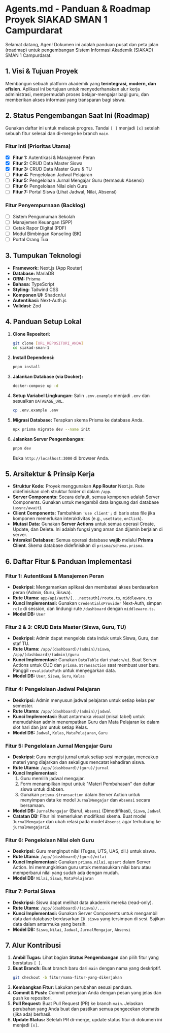 # Agents.md - Panduan & Roadmap Proyek SIAKAD SMAN 1 Campurdarat

Selamat datang, Agen! Dokumen ini adalah panduan pusat dan peta jalan (roadmap) untuk pengembangan Sistem Informasi Akademik (SIAKAD) SMAN 1 Campurdarat.

## 1. Visi & Tujuan Proyek

Membangun sebuah platform akademik yang **terintegrasi, modern, dan efisien**. Aplikasi ini bertujuan untuk menyederhanakan alur kerja administrasi, mempermudah proses belajar-mengajar bagi guru, dan memberikan akses informasi yang transparan bagi siswa.

## 2. Status Pengembangan Saat Ini (Roadmap)

Gunakan daftar ini untuk melacak progres. Tandai `[ ]` menjadi `[x]` setelah sebuah fitur selesai dan di-merge ke branch `main`.

### Fitur Inti (Prioritas Utama)
- [x] **Fitur 1:** Autentikasi & Manajemen Peran
- [x] **Fitur 2:** CRUD Data Master Siswa
- [x] **Fitur 3:** CRUD Data Master Guru & TU
- [ ] **Fitur 4:** Pengelolaan Jadwal Pelajaran
- [ ] **Fitur 5:** Pengelolaan Jurnal Mengajar Guru (termasuk Absensi)
- [ ] **Fitur 6:** Pengelolaan Nilai oleh Guru
- [ ] **Fitur 7:** Portal Siswa (Lihat Jadwal, Nilai, Absensi)

### Fitur Penyempurnaan (Backlog)
- [ ] Sistem Pengumuman Sekolah
- [ ] Manajemen Keuangan (SPP)
- [ ] Cetak Rapor Digital (PDF)
- [ ] Modul Bimbingan Konseling (BK)
- [ ] Portal Orang Tua

## 3. Tumpukan Teknologi

- **Framework:** Next.js (App Router)
- **Database:** MariaDB
- **ORM:** Prisma
- **Bahasa:** TypeScript
- **Styling:** Tailwind CSS
- **Komponen UI:** Shadcn/ui
- **Autentikasi:** Next-Auth.js
- **Validasi:** Zod

## 4. Panduan Setup Lokal

1.  **Clone Repositori:**
    ```bash
    git clone [URL_REPOSITORI_ANDA]
    cd siakad-sman-1
    ```
2.  **Install Dependensi:**
    ```bash
    pnpm install
    ```
3.  **Jalankan Database (via Docker):**
    ```bash
    docker-compose up -d
    ```
4.  **Setup Variabel Lingkungan:**
    Salin `.env.example` menjadi `.env` dan sesuaikan `DATABASE_URL`.
    ```bash
    cp .env.example .env
    ```
5.  **Migrasi Database:**
    Terapkan skema Prisma ke database Anda.
    ```bash
    npx prisma migrate dev --name init
    ```
6.  **Jalankan Server Pengembangan:**
    ```bash
    pnpm dev
    ```
    Buka `http://localhost:3000` di browser Anda.

## 5. Arsitektur & Prinsip Kerja

-   **Struktur Kode:** Proyek menggunakan **App Router** Next.js. Rute didefinisikan oleh struktur folder di dalam `/app`.
-   **Server Components:** Secara default, semua komponen adalah Server Components. Gunakan untuk mengambil data langsung dari database (`async/await`).
-   **Client Components:** Tambahkan `'use client';` di baris atas file jika komponen memerlukan interaktivitas (e.g., `useState`, `onClick`).
-   **Mutasi Data:** Gunakan **Server Actions** untuk semua operasi Create, Update, dan Delete. Ini adalah fungsi yang aman dan dijamin berjalan di server.
-   **Interaksi Database:** Semua operasi database **wajib** melalui **Prisma Client**. Skema database didefinisikan di `prisma/schema.prisma`.

## 6. Daftar Fitur & Panduan Implementasi

### **Fitur 1: Autentikasi & Manajemen Peran**
-   **Deskripsi:** Mengamankan aplikasi dan membatasi akses berdasarkan peran (Admin, Guru, Siswa).
-   **Rute Utama:** `app/api/auth/[...nextauth]/route.ts`, `middleware.ts`
-   **Kunci Implementasi:** Gunakan `CredentialsProvider` Next-Auth, simpan `role` di session, dan lindungi rute `/dashboard` dengan `middleware.ts`.
-   **Model DB:** `User`

### **Fitur 2 & 3: CRUD Data Master (Siswa, Guru, TU)**
-   **Deskripsi:** Admin dapat mengelola data induk untuk Siswa, Guru, dan staf TU.
-   **Rute Utama:** `/app/(dashboard)/(admin)/siswa`, `/app/(dashboard)/(admin)/guru`
-   **Kunci Implementasi:** Gunakan `DataTable` dari `shadcn/ui`. Buat Server Actions untuk CUD dan `prisma.$transaction` saat membuat user baru. Panggil `revalidatePath` untuk menyegarkan data.
-   **Model DB:** `User`, `Siswa`, `Guru`, `Kelas`

### **Fitur 4: Pengelolaan Jadwal Pelajaran**
-   **Deskripsi:** Admin menyusun jadwal pelajaran untuk setiap kelas per semester.
-   **Rute Utama:** `/app/(dashboard)/(admin)/jadwal`
-   **Kunci Implementasi:** Buat antarmuka visual (misal tabel) untuk memudahkan admin menempatkan Guru dan Mata Pelajaran ke dalam slot hari dan jam untuk setiap Kelas.
-   **Model DB:** `Jadwal`, `Kelas`, `MataPelajaran`, `Guru`

### **Fitur 5: Pengelolaan Jurnal Mengajar Guru**
-   **Deskripsi:** Guru mengisi jurnal untuk setiap sesi mengajar, mencakup materi yang diajarkan dan sekaligus mencatat kehadiran siswa.
-   **Rute Utama:** `/app/(dashboard)/(guru)/jurnal`
-   **Kunci Implementasi:**
    1.  Guru memilih jadwal mengajar.
    2.  Form menampilkan input untuk "Materi Pembahasan" dan daftar siswa untuk diabsen.
    3.  Gunakan `prisma.$transaction` dalam Server Action untuk menyimpan data ke model `JurnalMengajar` dan `Absensi` secara bersamaan.
-   **Model DB:** `JurnalMengajar` (Baru), `Absensi` (Dimodifikasi), `Siswa`, `Jadwal`
-   **Catatan DB:** Fitur ini memerlukan modifikasi skema. Buat model `JurnalMengajar` dan ubah relasi pada model `Absensi` agar terhubung ke `jurnalMengajarId`.

### **Fitur 6: Pengelolaan Nilai oleh Guru**
-   **Deskripsi:** Guru menginput nilai (Tugas, UTS, UAS, dll.) untuk siswa.
-   **Rute Utama:** `/app/(dashboard)/(guru)/nilai`
-   **Kunci Implementasi:** Gunakan `prisma.nilai.upsert` dalam Server Action. Ini memungkinkan guru untuk memasukkan nilai baru atau memperbarui nilai yang sudah ada dengan mudah.
-   **Model DB:** `Nilai`, `Siswa`, `MataPelajaran`

### **Fitur 7: Portal Siswa**
-   **Deskripsi:** Siswa dapat melihat data akademik mereka (read-only).
-   **Rute Utama:** `/app/(dashboard)/(siswa)/...`
-   **Kunci Implementasi:** Gunakan Server Components untuk mengambil data dari database berdasarkan `ID siswa` yang tersimpan di sesi. Sajikan data dalam antarmuka yang bersih.
-   **Model DB:** `Siswa`, `Nilai`, `Jadwal`, `JurnalMengajar`, `Absensi`

## 7. Alur Kontribusi

1.  **Ambil Tugas:** Lihat bagian **Status Pengembangan** dan pilih fitur yang berstatus `[ ]`.
2.  **Buat Branch:** Buat branch baru dari `main` dengan nama yang deskriptif.
    ```bash
    git checkout -b fitur/nama-fitur-yang-dikerjakan
    ```
3.  **Kembangkan Fitur:** Lakukan perubahan sesuai panduan.
4.  **Commit & Push:** Commit pekerjaan Anda dengan pesan yang jelas dan push ke repositori.
5.  **Pull Request:** Buat Pull Request (PR) ke branch `main`. Jelaskan perubahan yang Anda buat dan pastikan semua pengecekan otomatis (jika ada) berhasil.
6.  **Update Status:** Setelah PR di-merge, update status fitur di dokumen ini menjadi `[x]`.

```